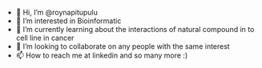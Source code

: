 - 👋 Hi, I’m @roynapitupulu
- 👀 I’m interested in Bioinformatic
- 🌱 I’m currently learning about the interactions of natural compound in to cell line in cancer
- 💞️ I’m looking to collaborate on any people with the same interest
- 📫 How to reach me at linkedin and so many more :)

<!---
roynapitupulu/roynapitupulu is a ✨ special ✨ repository because its `README.md` (this file) appears on your GitHub profile.
You can click the Preview link to take a look at your changes.
--->
